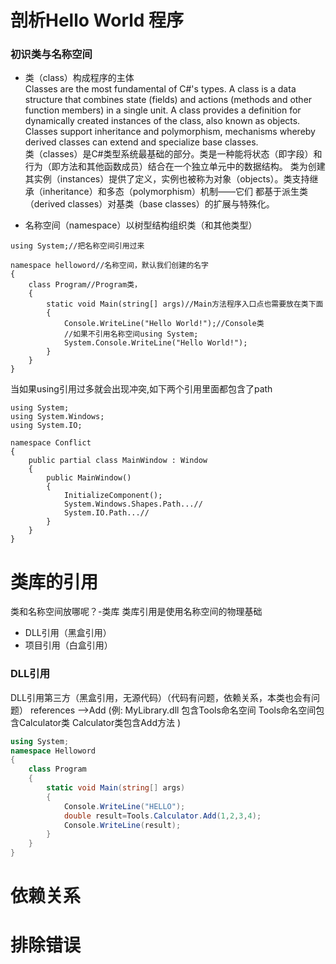 # 剖析Hello World 程序
### 初识类与名称空间
* 类（class）构成程序的主体  
Classes are the most fundamental of C#'s types. A class is a data structure that combines state (fields) and actions 
(methods and other function members) in a single unit. A class provides a definition for dynamically created instances 
of the class, also known as objects. Classes support inheritance and polymorphism, mechanisms whereby derived classes 
can extend and specialize base classes.  
类（classes）是C#类型系统最基础的部分。类是一种能将状态（即字段）和行为（即方法和其他函数成员）结合在一个独立单元中的数据结构。
类为创建其实例（instances）提供了定义，实例也被称为对象（objects）。类支持继承（inheritance）和多态（polymorphism）机制——它们
都基于派生类（derived classes）对基类（base classes）的扩展与特殊化。  

* 名称空间（namespace）以树型结构组织类（和其他类型）

```Csharp
using System;//把名称空间引用过来

namespace helloword//名称空间，默认我们创建的名字
{
    class Program//Program类，
    {
        static void Main(string[] args)//Main方法程序入口点也需要放在类下面
        {
            Console.WriteLine("Hello World!");//Console类
            //如果不引用名称空间using System;
            System.Console.WriteLine("Hello World!");
        }
    }
}
```
当如果using引用过多就会出现冲突,如下两个引用里面都包含了path
```Csharp
using System;
using System.Windows;
using System.IO;

namespace Conflict
{
    public partial class MainWindow : Window
    {
        public MainWindow()
        {
            InitializeComponent();
            System.Windows.Shapes.Path...//
            System.IO.Path...//
        }
    }
}
```

# 类库的引用
类和名称空间放哪呢？-类库
类库引用是使用名称空间的物理基础
* DLL引用（黑盒引用）
* 项目引用（白盒引用）

### DLL引用
DLL引用第三方（黑盒引用，无源代码）（代码有问题，依赖关系，本类也会有问题）
references -->Add (例:
MyLibrary.dll 包含Tools命名空间
Tools命名空间包含Calculator类
Calculator类包含Add方法
)
```csharp
using System;
namespace Helloword
{
    class Program
    {
        static void Main(string[] args)
        {
            Console.WriteLine("HELLO");
            double result=Tools.Calculator.Add(1,2,3,4);
            Console.WriteLine(result);
        }
    }
}
```
# 依赖关系

# 排除错误
